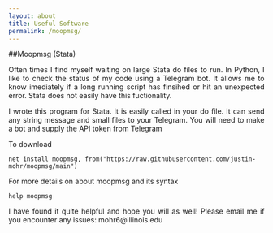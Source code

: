 ```yaml
---
layout: about
title: Useful Software
permalink: /moopmsg/  
---
```

##Moopmsg (Stata)

<p align="justify">
Often times I find myself waiting on large Stata do files to run. In Python, I like to check the status of my code using a Telegram bot. It allows me to know imediately if a long running script has finsihed or hit an unexpected error. Stata does not easily have this fuctionality. </p>
<p align="justify">
I wrote this  program for Stata. It is easily called in your do file. It can send any string message and small files to your Telegram. You will need to make a bot and supply the API token from Telegram</p>

To download 
~~~
net install moopmsg, from("https://raw.githubusercontent.com/justin-mohr/moopmsg/main")
~~~

For more details on about moopmsg and its syntax
~~~
help moopmsg
~~~
<p align="justify">
I have found it quite helpful and hope you will as well! Please email me if you encounter any issues: mohr6@illinois.edu </p>



